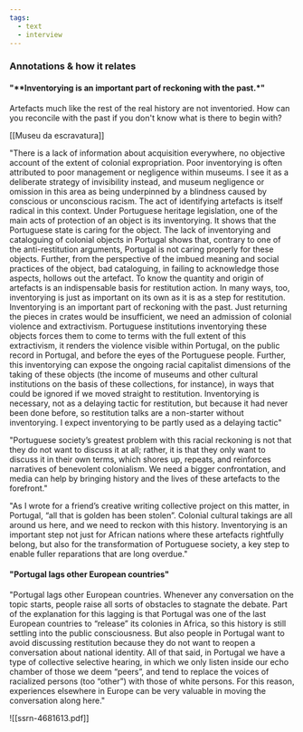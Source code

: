 ```yaml
---
tags:
  - text
  - interview
---
```

### Annotations & how it relates
#### "**Inventorying is an important part of reckoning with the past.*"

Artefacts much like the rest of the real history are not inventoried. How can you reconcile with the past if you don't know what is there to begin with?

[[Museu da escravatura]]

"There is a lack of information about acquisition everywhere, no objective account of the extent of colonial expropriation. Poor inventorying is often attributed to poor management or negligence within museums. I see it as a deliberate strategy of invisibility instead, and museum negligence or omission in this area as being underpinned by a blindness caused by conscious or unconscious racism. The act of identifying artefacts is itself radical in this context. Under Portuguese heritage legislation, one of the main acts of protection of an object is its inventorying. It shows that the Portuguese state is caring for the object. The lack of inventorying and cataloguing of colonial objects in Portugal shows that, contrary to one of the anti-restitution arguments, Portugal is not caring properly for these objects. Further, from the perspective of the imbued meaning and social practices of the object, bad cataloguing, in failing to acknowledge those aspects, hollows out the artefact. To know the quantity and origin of artefacts is an indispensable basis for restitution action. In many ways, too, inventorying is just as important on its own as it is as a step for restitution. Inventorying is an important part of reckoning with the past. Just returning the pieces in crates would be insufficient, we need an admission of colonial violence and extractivism. Portuguese institutions inventorying these objects forces them to come to terms with the full extent of this extractivism, it renders the violence visible within Portugal, on the public record in Portugal, and before the eyes of the Portuguese people. Further, this inventorying can expose the ongoing racial capitalist dimensions of the taking of these objects (the income of museums and other cultural institutions on the basis of these collections, for instance), in ways that could be ignored if we moved straight to restitution. Inventorying is necessary, not as a delaying tactic for restitution, but because it had never been done before, so restitution talks are a non-starter without inventorying. I expect inventorying to be partly used as a delaying tactic"

"Portuguese society’s greatest problem with this racial reckoning is not that they do not want to discuss it at all; rather, it is that they only want to discuss it in their own terms, which shores up, repeats, and reinforces narratives of benevolent colonialism. We need a bigger confrontation, and media can help by bringing history and the lives of these artefacts to the forefront."

"As I wrote for a friend’s creative writing collective project on this matter, in Portugal, “all that is golden has been stolen”. Colonial cultural takings are all around us here, and we need to reckon with this history. Inventorying is an important step not just for African nations where these artefacts rightfully belong, but also for the transformation of Portuguese society, a key step to enable fuller reparations that are long overdue."

#### "Portugal lags other European countries"

"Portugal lags other European countries. Whenever any conversation on the topic starts, people raise all sorts of obstacles to stagnate the debate. Part of the explanation for this lagging is that Portugal was one of the last European countries to “release” its colonies in Africa, so this history is still settling into the public consciousness. But also people in Portugal want to avoid discussing restitution because they do not want to reopen a conversation about national identity. All of that said, in Portugal we have a type of collective selective hearing, in which we only listen inside our echo chamber of those we deem “peers”, and tend to replace the voices of racialized persons (too “other”) with those of white persons. For this reason, experiences elsewhere in Europe can be very valuable in moving the conversation along here."

![[ssrn-4681613.pdf]]